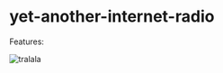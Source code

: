 # yet-another-internet-radio

Features:


![tralala](https://lh3.googleusercontent.com/yS3nFsYbTKp5Ft4-GsbaggSmjBaPQIDZ0bWbvP17ceqkV4DKSMfCsyL2xLzQvuAUuDfKqJX3_WVlxTYPJlvFxdwpgIwy22tMHnpAUDGzqY2Apa-FliBI17J1svtzp11l0AvRGLGjL-xcFFKXhb0EwhpIgpHuWCK68TkinOl2f7krHRko1IXzO8ocFZ-IS2IY8tv-6wT8xoSN86L4F9sqHJh0HIz2MmexPU5j16rDEUrMQNR-h2anvFcdlPOPvwBdgiZxfZmCyjBmvDjBXcLcEN-eBD-LVOLRgEM7CRf8BIB31ItLYdcUvPLT2HFqN0WggHvxvttwjHL9FxdaOnlZ6g2qL35nTCiCwiHG7FSLN-VCk8a2vQdfQwcoqcSDqY5d6pRsdJdqeMVsLYJnQxM_s41iXFaFGTmiAoGvVcr1JBXR4cBPgA1_BHenRjgd02hmWuPaeuNikWwptRBI1UAXpzQLiywWAqxcgfTBWF2tSvBLYtHkvX5j5y_6QM_U4J0fDTTr6INdnmJHMQEhhIGcg-VWDbe6Xc59F28-JnWq3Tqv1Pd9dnqfUDmIT-JMti8yJRQMAkuumvFZT-LTRD1-E8clFT5Kt7Veq0VV6yruGa-Px-Ma2qXx4eA5sj9Eqr5K=w1031-h585-no)
